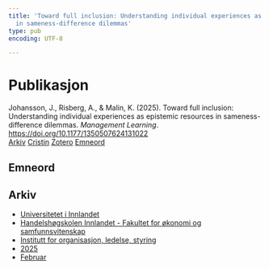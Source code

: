```yaml
---
title: 'Toward full inclusion: Understanding individual experiences as epistemic resources
  in sameness-difference dilemmas'
type: pub
encoding: UTF-8

---
```

<h1>Publikasjon</h1>
<article id="csl-bib-container-4F9HMKE6" class="csl-bib-container">
  <div class="csl-bib-body"> <div class="csl-entry">Johansson, J., Risberg, A., &#38; Malin, K. (2025). Toward full inclusion: Understanding individual experiences as epistemic resources in sameness-difference dilemmas. <i>Management Learning</i>. <a href="https://doi.org/10.1177/1350507624131022">https://doi.org/10.1177/1350507624131022</a></div> </div>
  <div class="csl-bib-buttons">
    <a href="#taxonomy-article-4F9HMKE6" alt="archive" class="csl-bib-button">Arkiv</a>
    <a href="https://app.cristin.no/results/show.jsf?id=2362690" alt="Cristin" class="csl-bib-button">Cristin</a>
    <a href="http://zotero.org/groups/5881554/items/4F9HMKE6" alt="Zotero" class="csl-bib-button">Zotero</a>
    <a href="#keywords-article-4F9HMKE6" alt="keywords" class="csl-bib-button">Emneord</a>
  </div>
  <div id="csl-bib-meta-container-4F9HMKE6"></div>
</article>
<div id="csl-bib-meta-4F9HMKE6" class="csl-bib-meta">
  <article id="keywords-article-4F9HMKE6" class="keywords-article">
    <h1>Emneord</h1>
    
  </article>
  <article id="taxonomy-article-4F9HMKE6" class="taxonomy-article">
    <h1>Arkiv</h1>
    <ul>
      <li>
        <a href="/nn/archive/?key=3DCRN523">Universitetet i Innlandet</a>
      </li>
      <li>
        <a href="/nn/archive/?key=DU8Q9LN9">Handelshøgskolen Innlandet - Fakultet for økonomi og samfunnsvitenskap</a>
      </li>
      <li>
        <a href="/nn/archive/?key=4LUWR3ZM">Institutt for organisasjon, ledelse, styring</a>
      </li>
      <li>
        <a href="/nn/archive/?key=UY24A2N9">2025</a>
      </li>
      <li>
        <a href="/nn/archive/?key=YT87BRTI">Februar</a>
      </li>
    </ul>
  </article>
</div>
